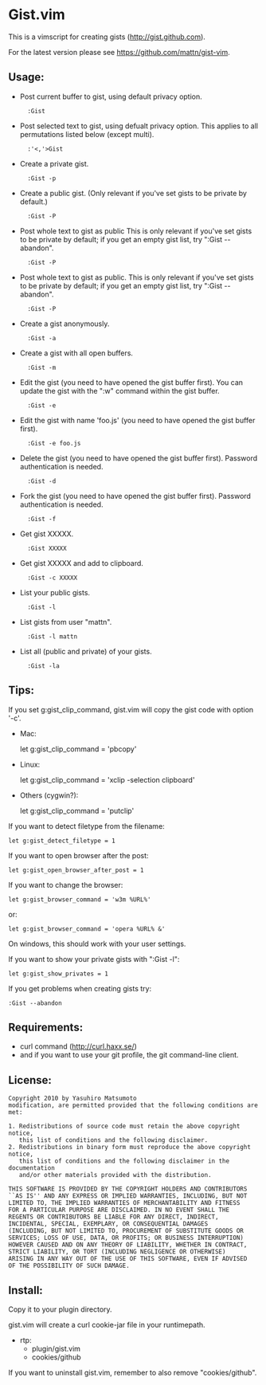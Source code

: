 Gist.vim
========

This is a vimscript for creating gists (http://gist.github.com).

For the latest version please see https://github.com/mattn/gist-vim.

Usage:
------

- Post current buffer to gist, using default privacy option.

        :Gist

- Post selected text to gist, using defualt privacy option.
  This applies to all permutations listed below (except multi).

        :'<,'>Gist

- Create a private gist.

        :Gist -p

- Create a public gist.
  (Only relevant if you've set gists to be private by default.)

        :Gist -P

- Post whole text to gist as public
  This is only relevant if you've set gists to be private by default;
  if you get an empty gist list, try ":Gist --abandon".

        :Gist -P

- Post whole text to gist as public.
  This is only relevant if you've set gists to be private by default;
  if you get an empty gist list, try ":Gist --abandon".

        :Gist -P

- Create a gist anonymously.

        :Gist -a

- Create a gist with all open buffers.

        :Gist -m

- Edit the gist (you need to have opened the gist buffer first).
  You can update the gist with the ":w" command within the gist buffer.

        :Gist -e

- Edit the gist with name 'foo.js' (you need to have opened the gist buffer
  first).

        :Gist -e foo.js

- Delete the gist (you need to have opened the gist buffer first).
  Password authentication is needed.

        :Gist -d

- Fork the gist (you need to have opened the gist buffer first).
  Password authentication is needed.

        :Gist -f
 
- Get gist XXXXX.

        :Gist XXXXX

- Get gist XXXXX and add to clipboard.

        :Gist -c XXXXX

- List your public gists.

        :Gist -l

- List gists from user "mattn".

        :Gist -l mattn

- List all (public and private) of your gists.

        :Gist -la

Tips:
-----
If you set g:gist_clip_command, gist.vim will copy the gist code with option
'-c'.

- Mac:

    let g:gist_clip_command = 'pbcopy'

- Linux:

    let g:gist_clip_command = 'xclip -selection clipboard'

- Others (cygwin?):

    let g:gist_clip_command = 'putclip'

If you want to detect filetype from the filename:

    let g:gist_detect_filetype = 1

If you want to open browser after the post:

    let g:gist_open_browser_after_post = 1

If you want to change the browser:

    let g:gist_browser_command = 'w3m %URL%'

or:

    let g:gist_browser_command = 'opera %URL% &'

On windows, this should work with your user settings.

If you want to show your private gists with ":Gist -l":

    let g:gist_show_privates = 1

If you get problems when creating gists try:

	:Gist --abandon

Requirements:
--------

- curl command (http://curl.haxx.se/)
- and if you want to use your git profile, the git command-line client.

License:
--------

    Copyright 2010 by Yasuhiro Matsumoto
    modification, are permitted provided that the following conditions are met:

    1. Redistributions of source code must retain the above copyright notice,
       this list of conditions and the following disclaimer.
    2. Redistributions in binary form must reproduce the above copyright notice,
       this list of conditions and the following disclaimer in the documentation
       and/or other materials provided with the distribution.

    THIS SOFTWARE IS PROVIDED BY THE COPYRIGHT HOLDERS AND CONTRIBUTORS
    ``AS IS'' AND ANY EXPRESS OR IMPLIED WARRANTIES, INCLUDING, BUT NOT
    LIMITED TO, THE IMPLIED WARRANTIES OF MERCHANTABILITY AND FITNESS
    FOR A PARTICULAR PURPOSE ARE DISCLAIMED. IN NO EVENT SHALL THE
    REGENTS OR CONTRIBUTORS BE LIABLE FOR ANY DIRECT, INDIRECT,
    INCIDENTAL, SPECIAL, EXEMPLARY, OR CONSEQUENTIAL DAMAGES
    (INCLUDING, BUT NOT LIMITED TO, PROCUREMENT OF SUBSTITUTE GOODS OR
    SERVICES; LOSS OF USE, DATA, OR PROFITS; OR BUSINESS INTERRUPTION)
    HOWEVER CAUSED AND ON ANY THEORY OF LIABILITY, WHETHER IN CONTRACT,
    STRICT LIABILITY, OR TORT (INCLUDING NEGLIGENCE OR OTHERWISE)
    ARISING IN ANY WAY OUT OF THE USE OF THIS SOFTWARE, EVEN IF ADVISED
    OF THE POSSIBILITY OF SUCH DAMAGE.


Install:
--------
Copy it to your plugin directory.

gist.vim will create a curl cookie-jar file in your runtimepath.

- rtp:
  - plugin/gist.vim
  - cookies/github

If you want to uninstall gist.vim, remember to also remove "cookies/github".

